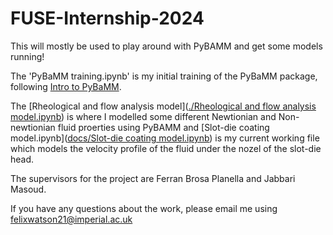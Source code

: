 # FUSE-Internship-2024

This will mostly be used to play around with PyBAMM and get some models running!

The 'PyBaMM training.ipynb' is my initial training of the PyBaMM package, following [Intro to PyBaMM](https://train.oxrse.uk/material/HPCu/libraries/pybamm).

The [Rheological and flow analysis model]([./Rheological and flow analysis model.ipynb](https://github.com/FW-Coding/FUSE-Internship-2024/blob/main/Rheological%20and%20flow%20analysis%20model.ipynb)) is where I modelled some different Newtionian and Non-newtionian fluid proerties using PyBAMM and [Slot-die coating model.ipynb]([docs/Slot-die coating model.ipynb](https://github.com/FW-Coding/FUSE-Internship-2024/blob/main/Slot-die%20coating%20model.ipynb)) is my current working file which models the velocity profile of the fluid under the nozel of the slot-die head. 

The supervisors for the project are Ferran Brosa Planella and Jabbari Masoud.

If you have any questions about the work, please email me using felixwatson21@imperial.ac.uk
